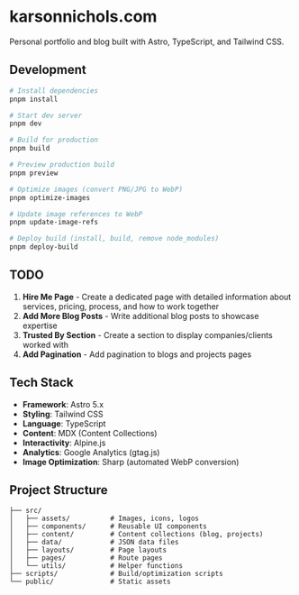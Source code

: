 # karsonnichols.com

Personal portfolio and blog built with Astro, TypeScript, and Tailwind CSS.

## Development

```bash
# Install dependencies
pnpm install

# Start dev server
pnpm dev

# Build for production
pnpm build

# Preview production build
pnpm preview

# Optimize images (convert PNG/JPG to WebP)
pnpm optimize-images

# Update image references to WebP
pnpm update-image-refs

# Deploy build (install, build, remove node_modules)
pnpm deploy-build
```

## TODO

1. **Hire Me Page** - Create a dedicated page with detailed information about services, pricing, process, and how to work together
2. **Add More Blog Posts** - Write additional blog posts to showcase expertise
3. **Trusted By Section** - Create a section to display companies/clients worked with
4. **Add Pagination** - Add pagination to blogs and projects pages

## Tech Stack

- **Framework**: Astro 5.x
- **Styling**: Tailwind CSS
- **Language**: TypeScript
- **Content**: MDX (Content Collections)
- **Interactivity**: Alpine.js
- **Analytics**: Google Analytics (gtag.js)
- **Image Optimization**: Sharp (automated WebP conversion)

## Project Structure

```
├── src/
│   ├── assets/          # Images, icons, logos
│   ├── components/      # Reusable UI components
│   ├── content/         # Content collections (blog, projects)
│   ├── data/            # JSON data files
│   ├── layouts/         # Page layouts
│   ├── pages/           # Route pages
│   └── utils/           # Helper functions
├── scripts/             # Build/optimization scripts
└── public/              # Static assets
```
